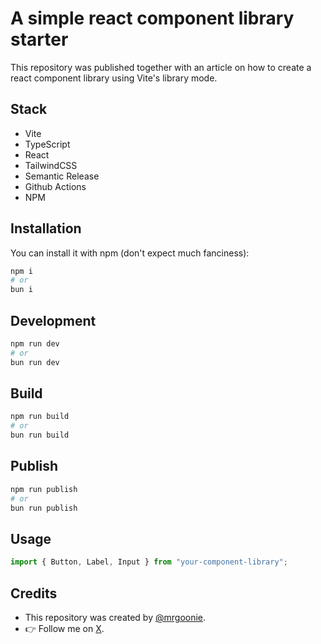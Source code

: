 # A simple react component library starter

This repository was published together with an article on how to create a react component library using Vite's library mode.

## Stack

- Vite
- TypeScript
- React
- TailwindCSS
- Semantic Release
- Github Actions
- NPM

## Installation

You can install it with npm (don't expect much fanciness):

```bash
npm i
# or
bun i
```

## Development

```bash
npm run dev
# or
bun run dev
```

## Build

```bash
npm run build
# or
bun run build
```

## Publish

```bash
npm run publish
# or
bun run publish
```

## Usage

```javascript
import { Button, Label, Input } from "your-component-library";
```

## Credits

- This repository was created by [@mrgoonie](https://github.com/mrgoonie).
- 👉 Follow me on [X](https://x.com/goon_nguyen).
